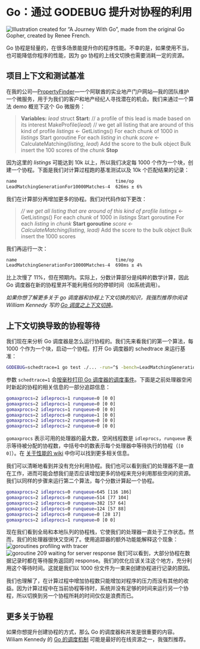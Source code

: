 # Go：通过 GODEBUG 提升对协程的利用
![Illustration created for “A Journey With Go”, made from the original Go Gopher, created by Renee French.](https://raw.githubusercontent.com/studygolang/gctt-images2/master/20190606-Go-Improve-the-Usage-of-Your-Goroutines-with-GODEBUG/00.png)

Go 协程是轻量的，在很多场景能提升你的程序性能。不幸的是，如果使用不当，也可能降低你程序的性能，因为 go 协程的上线文切换也需要消耗一定的资源。

## 项目上下文和测试基准

在我的公司—[PropertyFinder](https://www.propertyfinder.ae/)—一个阿联酋的实业地产门户网站—我的团队维护一个微服务，用于为我们的客户和地产经纪人寻找潜在的机会。我们来通过一个算法 demo 概览下这个 Go 微服务：

> **Variables:**
> *lead* struct
> **Start:**
> // a profile of this lead is made based on its interest
> MakeProfile(*lead*)
> // we get all listing that are around of this kind of profile
> *listings* <- GetListings()
> For each chunk of 1000 in *listings*
>     Start goroutine
>         For each *listing* in chunk
>             *score* <- CalculateMatching(*listing*, *lead*)
>             Add the score to the bulk object
>         Bulk insert the 100 scores of the *chunk*
> **Stop**

因为这里的 *listings* 可能达到 10k 以上，所以我们决定每 1000 个作为一个块，创建一个协程。下面是我们对计算过程跑的基准测试以及 10k 个匹配结果的记录：

```bash
name                                     time/op
LeadMatchingGenerationFor10000Matches-4  626ms ± 6%
```

我们在计算部分再增加更多的协程。我们对代码作如下更改：

>*// we get all listing that are around of this kind of profile
>listings* <- GetListings()
>For each *chunk* of 1000 in *listings*
>    Start goroutine
>        For each *listing* in *chunk*
>            **Start goroutine**
>          *score <- CalculateMatching(listing, lead)*
>                Add the score to the bulk object
>        Bulk insert the 1000 scores

我们再运行一次：

```bash
name                                     time/op
LeadMatchingGenerationFor10000Matches-4  698ms ± 4%
```

比上次慢了 11%，但在预期内。实际上，分数计算部分是纯粹的数学计算，因此 Go 调度器在新的协程里并不能利用任何的停顿时间（如系统调用）。

*如果你想了解更多关于 go 调度器和协程上下文切换的知识，我强烈推荐你阅读 William Kennedy 写的 [Go 调度之上下文切换](https://www.ardanlabs.com/blog/2018/08/scheduling-in-go-part2.html#context-switching)*。

## 上下文切换导致的协程等待

我们现在来分析 Go 调度器是怎么运行协程的。我们先来看我们的第一个算法，每 1000 个作为一个块，启动一个协程。打开 Go 调度器的 schedtrace 来运行基准：

```bash
GODEBUG=schedtrace=1 go test ./... -run=^$ -bench=LeadMatchingGenerationFor10000Matches -benchtime=1ns
```

参数 `schedtrace=1` 会[按毫秒打印 Go 调度器的调度事件](https://golang.org/doc/diagnostics.html#godebug)。下面是之前处理器空闲时新起的协程的相关信息的一部分追踪信息：

```bash
gomaxprocs=2 idleprocs=1 runqueue=0 [0 0]
gomaxprocs=2 idleprocs=1 runqueue=0 [0 0]
gomaxprocs=2 idleprocs=1 runqueue=0 [0 0]
gomaxprocs=2 idleprocs=0 runqueue=1 [0 0]
gomaxprocs=2 idleprocs=2 runqueue=0 [0 0]
gomaxprocs=2 idleprocs=2 runqueue=0 [0 0]
```

`gomaxprocs` 表示可用的处理器的最大数，空闲线程数是 `idleprocs`，`runqueue` 表示等待被分配的协程数，中括号中的数表示每个处理器中等待执行的协程（`[0 0]`）。在 [关于性能的 wiki](https://github.com/golang/go/wiki/Performance#scheduler-trace) 中你可以找到更多相关信息。

我们可以清晰地看到并没有充分利用协程。我们也可以看到我们的处理器不是一直在工作，进而可能会想我们是否应该增加更多的协程来充分利用那些空闲的资源。我们以同样的步骤来运行第二个算法，每个分数计算起一个协程。

```bash
gomaxprocs=2 idleprocs=0 runqueue=645 [116 186]
gomaxprocs=2 idleprocs=0 runqueue=514 [77 104]
gomaxprocs=2 idleprocs=0 runqueue=382 [57 64]
gomaxprocs=2 idleprocs=0 runqueue=124 [57 88]
gomaxprocs=2 idleprocs=0 runqueue=0 [28 17]
gomaxprocs=2 idleprocs=1 runqueue=0 [0 0] 
```

现在我们看到全局和本地队列的协程栈，它使我们的处理器一直处于工作状态。然而，我们的处理器很快又空闲了。使用追踪器的额外功能能解释这个现象：
![goroutines profiling with tracer](https://raw.githubusercontent.com/studygolang/gctt-images2/master/20190606-Go-Improve-the-Usage-of-Your-Goroutines-with-GODEBUG/01.png)
![goroutine 209 waiting for server response](https://raw.githubusercontent.com/studygolang/gctt-images2/master/20190606-Go-Improve-the-Usage-of-Your-Goroutines-with-GODEBUG/02.png)
我们可以看到，大部分协程在数据记录时都在等待服务返回的 response。我们的优化应该关注这个地方，充分利用这个等待时间。这就是我们以 1000 份文件为一束来创建协程进行记录的原因。

我们也理解了，在计算过程中增加协程数只能增加对程序的压力而没有其他的收益。因为计算过程中在当前协程等待时，系统并没有足够的时间来运行另一个协程，所以切换到另一个协程所耗的时间仅仅是浪费而已。

## 更多关于协程

如果你想提升创建协程的方式，那么 Go 的调度器和并发是很重要的内容。Wiliam Kennedy 的 [Go 的调度机制](https://www.ardanlabs.com/blog/2018/08/scheduling-in-go-part1.html) 可能是最好的在线资源之一，我强烈推荐。
